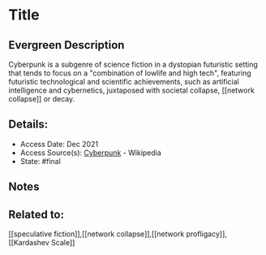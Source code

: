 # Title
## Evergreen Description
Cyberpunk is a subgenre of science fiction in a dystopian futuristic setting that tends to focus on a "combination of lowlife and high tech", featuring futuristic technological and scientific achievements, such as artificial intelligence and cybernetics, juxtaposed with societal collapse, [[network collapse]] or decay.
## Details:
- Access Date: Dec 2021
- Access Source(s): [Cyberpunk](https://en.wikipedia.org/wiki/Cyberpunk) - Wikipedia
- State: #final

## Notes
## Related to:
[[speculative fiction]],[[network collapse]],[[network profligacy]],[[Kardashev Scale]]

